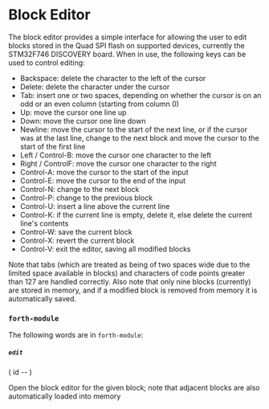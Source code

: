 # Block Editor

The block editor provides a simple interface for allowing the user to edit blocks stored in the Quad SPI flash on supported devices, currently the STM32F746 DISCOVERY board. When in use, the following keys can be used to control editing:

* Backspace: delete the character to the left of the cursor
* Delete: delete the character under the cursor
* Tab: insert one or two spaces, depending on whether the cursor is on an odd or an even column (starting from column 0)
* Up: move the cursor one line up
* Down: move the cursor one line down
* Newline: move the cursor to the start of the next line, or if the cursor was at the last line, change to the next block and move the cursor to the start of the first line
* Left / Control-B: move the cursor one character to the left
* Right / ControlF: move the cursor one character to the right
* Control-A: move the cursor to the start of the input
* Control-E: move the cursor to the end of the input
* Control-N: change to the next block
* Control-P: change to the previous block
* Control-U: insert a line above the current line
* Control-K: if the current line is empty, delete it, else delete the current line's contents
* Control-W: save the current block
* Control-X: revert the current block
* Control-V: exit the editor, saving all modified blocks

Note that tabs (which are treated as being of two spaces wide due to the limited space available in blocks) and characters of code points greater than 127 are handled correctly. Also note that only nine blocks (currently) are stored in memory, and if a modified block is removed from memory it is automatically saved.

### `forth-module`

The following words are in `forth-module`:

##### `edit`
( id -- )

Open the block editor for the given block; note that adjacent blocks are also automatically loaded into memory
